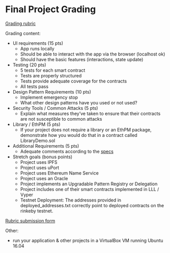 # Final Project Grading

[Grading rubric](https://docs.google.com/spreadsheets/d/1HQgmyZn3ZiEIbZ7wU1Mx_cDvn9K_pw5dkgGgkuPvhFo/)

Grading content:
- UI requirements (15 pts)
  - App runs locally
  - Should be able to interact with the app via the browser (localhost ok)
  - Should have the basic features (interactions, state update)
- Testing (20 pts)
  - 5 tests for each smart contract
  - Tests are properly structured
  - Tests provide adequate coverage for the contracts
  - All tests pass
- Design Pattern Requirements (10 pts)
  - Implement emergency stop
  - What other design patterns have you used or not used?
- Security Tools / Common Attacks (5 pts)
  - Explain what measures they’ve taken to ensure that their contracts are not susceptible to common attacks
- Library / EthPM (5 pts)
  - If your project does not require a library or an EthPM package, demonstrate how you would do that in a contract called LibraryDemo.sol
- Additional Requirements (5 pts)
  - Adequate comments according to the [specs](https://solidity.readthedocs.io/en/v0.4.21/layout-of-source-files.html#comments)
- Stretch goals (bonus points)
  - Project uses IPFS
  - Project uses uPort
  - Project uses Ethereum Name Service
  - Project uses an Oracle
  - Project implements an Upgradable Pattern Registry or Delegation
  - Project includes one of their smart contracts implemented in LLL / Vyper
  - Testnet Deployment: The addresses provided in deployed_addresses.txt correctly point to deployed contracts on the rinkeby testnet.

[Rubric submission form](https://docs.google.com/forms/d/e/1FAIpQLSe1tNp230Hh6iD17pSk1UJOv4qlJE6nhy8XpljkHdK3js5L7A/viewform)

Other:
- run your application & other projects in a VirtualBox VM running Ubuntu 16.04
